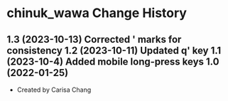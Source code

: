 chinuk_wawa Change History
====================
1.3 (2023-10-13) Corrected ' marks for consistency
1.2 (2023-10-11) Updated q' key
1.1 (2023-10-4) Added mobile long-press keys
1.0 (2022-01-25)
----------------
* Created by Carisa Chang
